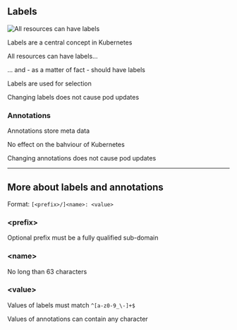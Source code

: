 ## Labels

![All resources can have labels](120_kubernetes/05_labels/labels.drawio.svg) <!-- .element: style="float: right; width: 10%;" -->

Labels are a central concept in Kubernetes

All resources can have labels...

... and - as a matter of fact - should have labels

Labels are used for selection

Changing labels does not cause pod updates

### Annotations

Annotations store meta data

No effect on the bahviour of Kubernetes

Changing annotations does not cause pod updates

---

## More about labels and annotations

Format: `[<prefix>/]<name>: <value>`

### &lt;prefix&gt;

Optional prefix must be a fully qualified sub-domain

### &lt;name&gt;

No long than 63 characters

### &lt;value&gt;

Values of labels must match `^[a-z0-9_\-]+$`

Values of annotations can contain any character
